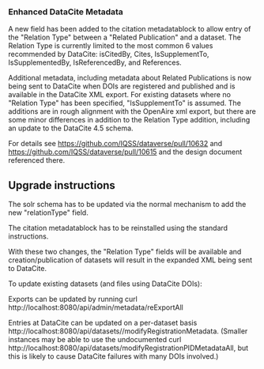 ### Enhanced DataCite Metadata

A new field has been added to the citation metadatablock to allow entry of the "Relation Type" between a "Related Publication" and a dataset. The Relation Type is currently limited to the most common 6 values recommended by DataCite: isCitedBy, Cites, IsSupplementTo, IsSupplementedBy, IsReferencedBy, and References. 

Additional metadata, including metadata about Related Publications is now being sent to DataCite when DOIs are registered and published and is available in the DataCite XML export. For existing datasets where no "Relation Type" has been specified, "IsSupplementTo" is assumed. The additions are in rough alignment with the OpenAire xml export, but there are some minor differences in addition to the Relation Type addition, including an update to the DataCite 4.5 schema. 

For details see https://github.com/IQSS/dataverse/pull/10632 and https://github.com/IQSS/dataverse/pull/10615 and the design document referenced there.

Upgrade instructions
--------------------

The solr schema has to be updated via the normal mechanism to add the new "relationType" field.

The citation metadatablock has to be reinstalled using the standard instructions.

With these two changes, the "Relation Type" fields will be available and creation/publication of datasets will result in the expanded XML being sent to DataCite.

To update existing datasets (and files using DataCite DOIs):

Exports can be updated by running curl http://localhost:8080/api/admin/metadata/reExportAll

Entries at DataCite can be updated on a per-dataset basis http://localhost:8080/api/datasets/<id>/modifyRegistrationMetadata. (Smaller instances may be able to use the undocumented curl http://localhost:8080/api/datasets/modifyRegistrationPIDMetadataAll, but this is likely to cause DataCite failures with many DOIs involved.)
